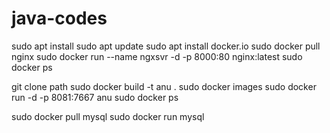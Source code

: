 # java-codes

sudo apt install
sudo apt update
sudo apt install docker.io
sudo docker pull nginx
sudo docker run --name ngxsvr -d -p 8000:80 nginx:latest
sudo docker ps

git clone path
sudo docker build -t  anu .
sudo docker images
sudo docker run -d -p 8081:7667 anu
sudo docker ps

sudo docker pull mysql
sudo docker run mysql
